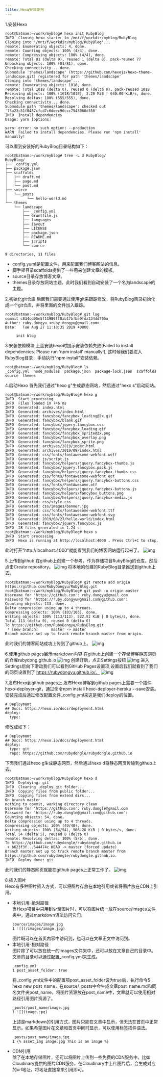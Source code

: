 ```yaml
---
title: Hexo安装使用
---
```

1.安装Hexo
```
root@batman:~/work/myblog# hexo init RubyBlog
INFO  Cloning hexo-starter to /mnt/f/workdir/myblog/RubyBlog
Cloning into '/mnt/f/workdir/myblog/RubyBlog'...
remote: Enumerating objects: 4, done.
remote: Counting objects: 100% (4/4), done.
remote: Compressing objects: 100% (4/4), done.
remote: Total 81 (delta 0), reused 1 (delta 0), pack-reused 77
Unpacking objects: 100% (81/81), done.
Checking connectivity... done.
Submodule 'themes/landscape' (https://github.com/hexojs/hexo-theme-landscape.git) registered for path 'themes/landscape'
Cloning into 'themes/landscape'...
remote: Enumerating objects: 1018, done.
remote: Total 1018 (delta 0), reused 0 (delta 0), pack-reused 1018
Receiving objects: 100% (1018/1018), 3.20 MiB | 640.00 KiB/s, done.
Resolving deltas: 100% (555/555), done.
Checking connectivity... done.
Submodule path 'themes/landscape': checked out '73a23c51f8487cfcd7c6deec96ccc7543960d350'
INFO  Install dependencies
Usage: yarn [options]

yarn: error: no such option: --production
WARN  Failed to install dependencies. Please run 'npm install' manually!
```

可以看到安装好的RubyBlog目录结构如下：

```
root@batman:~/work/myblog# tree -L 3 RubyBlog/
RubyBlog/
├── _config.yml
├── package.json
├── scaffolds
│   ├── draft.md
│   ├── page.md
│   └── post.md
├── source
│   └──_posts
│         └── hello-world.md
└── themes
    └── landscape
        ├── _config.yml
        ├── Gruntfile.js
        ├── languages
        ├── layout
        ├── LICENSE
        ├── package.json
        ├── README.md
        ├── scripts
        └── source

9 directories, 11 files
```

- config.yuml是配置文件，用来配置我们博客网站的信息。
- 脚手架目录scaffolds提供了一些用来创建文章的模板。
- source目录存放博客文章。
- themes目录存放网站主题，此时我们看到自动安装了一个名为landscape的主题。

2.初始化git仓库
后面我们需要通过使用git来跟踪修改，将RubyBlog目录初始化成一个git仓库，并将里面的文件加入跟踪。
```
root@batman:~/work/myblog/RubyBlog# git log
commit c834cd95e5f11986ff8ab17bfba9fda234dd795a
Author: ruby.dongyu <ruby.dongyu@gmail.com>
Date:   Tue Aug 27 11:18:35 2019 +0800

     init blog
```

3.安装依赖模块
上面安装hexo时提示安装依赖失败(Failed to install dependencies. Please run 'npm install' manually!), 这时候我们要进入RubyBlog目录，手动执行"npm install"安装依赖。
```
root@batman:~/work/myblog/RubyBlog# ls
_config.yml  node_modules  package.json  package-lock.json  scaffolds  source  themes
```

4.启动Hexo
首先我们通过"hexo g"生成静态网站，然后通过"hexo s"启动网站。
```
root@batman:~/work/myblog/RubyBlog# hexo g                     
INFO  Start processing                                                
INFO  Files loaded in 746 ms                                          
INFO  Generated: index.html                                           
INFO  Generated: archives/index.html                                  
INFO  Generated: fancybox/fancybox_loading@2x.gif                     
INFO  Generated: fancybox/blank.gif                                   
INFO  Generated: fancybox/jquery.fancybox.css                         
INFO  Generated: fancybox/fancybox_loading.gif                        
INFO  Generated: fancybox/fancybox_sprite@2x.png                      
INFO  Generated: fancybox/fancybox_overlay.png                        
INFO  Generated: fancybox/fancybox_sprite.png                         
INFO  Generated: archives/2019/index.html                             
INFO  Generated: archives/2019/08/index.html                          
INFO  Generated: css/fonts/fontawesome-webfont.woff                   
INFO  Generated: js/script.js                                         
INFO  Generated: fancybox/helpers/jquery.fancybox-thumbs.js           
INFO  Generated: fancybox/jquery.fancybox.pack.js                     
INFO  Generated: fancybox/helpers/jquery.fancybox-thumbs.css          
INFO  Generated: css/fonts/fontawesome-webfont.eot                    
INFO  Generated: fancybox/helpers/jquery.fancybox-buttons.css         
INFO  Generated: css/fonts/FontAwesome.otf                            
INFO  Generated: fancybox/helpers/jquery.fancybox-buttons.js          
INFO  Generated: fancybox/helpers/fancybox_buttons.png                
INFO  Generated: fancybox/helpers/jquery.fancybox-media.js            
INFO  Generated: css/style.css                                        
INFO  Generated: css/images/banner.jpg                                
INFO  Generated: css/fonts/fontawesome-webfont.ttf                    
INFO  Generated: css/fonts/fontawesome-webfont.svg                    
INFO  Generated: 2019/08/27/hello-world/index.html                    
INFO  Generated: fancybox/jquery.fancybox.js                          
INFO  28 files generated in 1.24 s                                    
root@batman:~/work/myblog/RubyBlog# hexo s                     
INFO  Start processing                                                
INFO  Hexo is running at http://localhost:4000 . Press Ctrl+C to stop.
```
此时打开"http://localhost:4000"就能看到我们的博客网站运行起来了。
![img](hexo本地运行.PNG)

5.上传到github
在github上创建一个参考，作为存储项目RubyBlog的仓库，然后点击Create repository。
![img](github创建项目.PNG)
将本地的创建的RubyBlog目录推送到github上去。
```
root@batman:~/work/myblog/RubyBlog# git remote add origin https://github.com/RubyDongyu/RubyBlog.git
root@batman:~/work/myblog/RubyBlog# git push -u origin master
Username for 'https://github.com': ruby.dongyu@gmail.com
Password for 'https://ruby.dongyu@gmail.com@github.com':
Counting objects: 113, done.
Delta compression using up to 4 threads.
Compressing objects: 100% (103/103), done.
Writing objects: 100% (113/113), 522.92 KiB | 0 bytes/s, done.
Total 113 (delta 0), reused 0 (delta 0)
To https://github.com/RubyDongyu/RubyBlog.git
 * [new branch]      master -> master
Branch master set up to track remote branch master from origin.
```
此时我们的博客网站成功上传到了github上。
![img](github_push项目.PNG)

6.使用github pages展示markdown内容
在github上创建一个存储博客静态网页的仓库rubydong.github.io
![img](github创建项目2.PNG)
创建好后，点击Settings按钮
![img](githubsettings.PNG)
进入Settings后向下滑动我们可以看到GitHub Pages设置项,设置后我们就看到了我们的网页设置到了 https://rubydongyu.github.io/。
![img](设置githubpages.PNG)

7.发布Hexo到github pages上
发布Hexo博客到github pages上需要一个插件hexo-deployer-git，通过命令npm install hexo-deployer-heroku --save安装。
安装完成后通过修改配置文件_config.yml来这是我们deploy的位置。
```
# Deployment
## Docs: https://hexo.io/docs/deployment.html
deploy:
  type:
```
修改成如下：
```
# Deployment
## Docs: https://hexo.io/docs/deployment.html
deploy:
  type: git
  repo: https://github.com/rubydongle/rubydongle.github.io
```
下面我们通过hexo g生成静态网页，然后通过hexo d将静态网页传输到github上去。
```
root@batman:~/work/myblog/RubyBlog# hexo d
INFO  Deploying: git
INFO  Clearing .deploy_git folder...
INFO  Copying files from public folder...
INFO  Copying files from extend dirs...
On branch master
nothing to commit, working directory clean
Username for 'https://github.com': ruby.dongle@gmail.com
Password for 'https://ruby.dongle@gmail.com@github.com':
Counting objects: 54, done.
Delta compression using up to 4 threads.
Compressing objects: 100% (40/40), done.
Writing objects: 100% (54/54), 508.28 KiB | 0 bytes/s, done.
Total 54 (delta 5), reused 0 (delta 0)
remote: Resolving deltas: 100% (5/5), done.
To https://github.com/rubydongle/rubydongle.github.io
 + b623f3f...544474c HEAD -> master (forced update)
Branch master set up to track remote branch master from https://github.com/rubydongle/rubydongle.github.io.
INFO  Deploy done: git
```
此时我们的静态网页就能在github pages上正常工作了。
![img](githubpages完成.PNG)

8.插入图片  
Hexo有多种图片插入方式，可以将图片存放在本地引用或者将图片放在CDN上引用。
- 本地引用-绝对路径  
    当Hexo项目中只用到少量图片时，可以将图片统一放在source/images文件夹中，通过markdown语法访问它们。
    ```
    source/images/image.jpg
    1 ![](/images/image.jpg)
    ```
    图片既可以在首页内容中访问到，也可以在文章正文中访问到。
- 本地引用-相对路径  
    图片除了可以放在统一的images文件夹中，还可以放在文章自己的目录中。文章的目录可以通过配置_config.yml来生成。
    ```
    _config.yml
    1 post_asset_folder: true
    ```
    将_config.yml文件中的配置项post_asset_folder设为true后，执行命令$ hexo new post_name，在source/_posts中会生成文章post_name.md和同名文件夹post_name。将图片资源放在post_name中，文章就可以使用相对路径引用图片资源了。
    ```
    _posts/post_name/image.jpg
    1 ![](image.jpg)
    ```
    上述是markdown的引用方式，图片只能在文章中显示，但无法在首页中正常显示。如果希望图片在文章和首页中同时显示，可以使用标签插件语法。
    ```
    _posts/post_name/image.jpg
    1 {% asset_img image.jpg This is an image %}
    ```
- CDN引用  
    除了在本地存储图片，还可以将图片上传到一些免费的CDN服务中。比如Cloudinary提供的图片CDN服务，在Cloudinary中上传图片后，会生成对应的url地址，将地址直接拿来引用即可。
